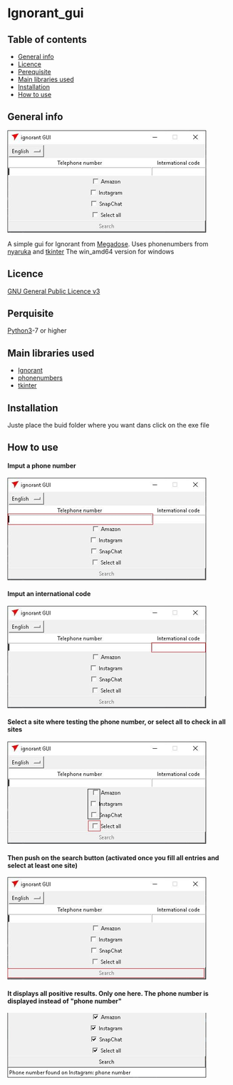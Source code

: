 # Ignorant_gui

## Table of contents
* [General info](#general-info)
* [Licence](#licence)
* [Perequisite](#perquisite)
* [Main libraries used](#main-libraries-used)
* [Installation](#installation)
* [How to use](#how-to-use)


## General info

![gui](ReadmeImg/ignorant_gui.JPG)

A simple gui for Ignorant from [Megadose](https://github.com/MegaDose). Uses phonenumbers from [nyaruka](https://github.com/nyaruka) and [tkinter](https://wiki.python.org/moin/TkInter)
The win_amd64 version for windows

## Licence
[GNU General Public Licence v3](https://www.gnu.org/licenses/gpl-3.0.html)
## Perquisite
[Python3](https://www.python.org/downloads/release/python-370/)-7 or higher

## Main libraries used

* [Ignorant](https://github.com/megadose/ignorant)
* [phonenumbers](https://github.com/nyaruka/phonenumbers)
* [tkinter](https://wiki.python.org/moin/TkInter)

## Installation

Juste place the buid folder where you want dans click on the exe file

## How to use

#### Imput a phone number
![gui](ReadmeImg/ignorant_gui2.JPG)

#### Imput an international code
![gui](ReadmeImg/ignorant_gui3.JPG)

#### Select a site where testing the phone number, or select all to check in all sites
![gui](ReadmeImg/ignorant_gui4.JPG)

#### Then push on the search button (activated once you fill all entries and select at least one site)
![gui](ReadmeImg/ignorant_gui5.JPG)

#### It displays all positive results. Only one here. The phone number is displayed instead of "phone number"
![gui](ReadmeImg/ignorant_gui6.JPG)
